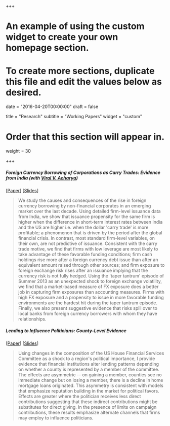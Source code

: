 +++
# An example of using the custom widget to create your own homepage section.
# To create more sections, duplicate this file and edit the values below as desired.

date = "2016-04-20T00:00:00"
draft = false

title = "Research"
subtitle = "Working Papers"
widget = "custom"

# Order that this section will appear in.
weight = 30

+++

##### Foreign Currency Borrowing of Corporations as Carry Trades: Evidence from India (with [Viral V. Acharya](http://pages.stern.nyu.edu/~sternfin/vacharya/))

[[Paper](/pdf/ECBCarryTrade_paper.pdf)] [[Slides](/pdf/ECBCarryTrade_slides.pdf)]

 > We study the causes and consequences of the rise in foreign currency borrowing by non-financial corporates in an emerging market over the last decade. Using detailed firm-level issuance data from India, we show that issuance propensity for the same firm is higher when the difference in short-term interest rates between India and the US are higher i.e. when the dollar 'carry trade' is more profitable; a phenomenon that is driven by the period after the global financial crisis. In contrast, most standard firm-level variables, on their own, are not predictive of issuance. Consistent with the carry trade motive, we find that firms with low leverage are most likely to take advantage of these favorable funding conditions; firm cash holdings rise more after a foreign currency debt issue than after an equivalent amount raised through other sources; and firm exposure to foreign exchange risk rises after an issuance implying that the currency risk is not fully hedged. Using the 'taper tantrum' episode of Summer 2013 as an unexpected shock to foreign exchange volatility, we find that a market-based measure of FX exposure does a better job in capturing firm exposures than accounting measures. Firms with high FX exposure and a propensity to issue in more favorable funding environments are the hardest hit during the taper tantrum episode. Finally, we also present suggestive evidence that risks spill over to local banks from foreign currency borrowers with whom they have relationships.

##### Lending to Influence Politicians: County-Level Evidence 

[[Paper](/pdf/PoliticalLending_paper.pdf)] [[Slides](/pdf/PoliticalLending_slides.pdf)]

 > Using changes in the composition of the US House Financial Services Committee as a shock to a region's political importance, I provide evidence that financial institutions alter lending patterns depending on whether a county is represented by a member of the committee. The effects are asymmetric -- on gaining a member, counties see no immediate change but on losing a member, there is a decline in home mortgage loans originated. This asymmetry is consistent with models that emphasize reputation building in the market for political favors. Effects are greater where the politician receives less direct contributions suggesting that these indirect contributions might be substitutes for direct giving.  In the presence of limits on campaign contributions, these results emphasize alternate channels that firms may employ to influence politicians.

